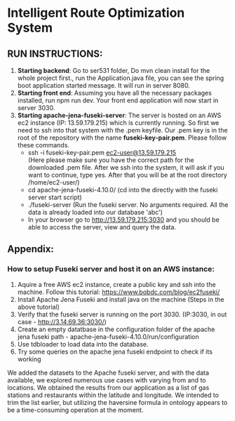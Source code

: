# Intelligent Route Optimization System
## RUN INSTRUCTIONS:
1. <b>Starting backend</b>: Go to ser531 folder, Do mvn clean install for the whole project first., run the Application.java file, you can see the spring boot application started message. It will run in server 8080.
2. <b>Starting front end</b>: Assuming you have all the necessary packages installed, run npm run dev. Your front end application will now start in server 3030.
3. <b>Starting apache-jena-fuseki-server</b>: The server is hosted on an AWS ec2 instance (IP: 13.59.179.215) which is currently running. So first we need to ssh into that system with the .pem keyfile. Our .pem key is in the root of the repository with the name <b>fuseki-key-pair.pem</b>. Please follow these commands.
    - ssh -i fuseki-key-pair.pem ec2-user@13.59.179.215  
      (Here please make sure you have the correct path for the downloaded .pem file. After we ssh into the system, it will ask if you want to continue, type yes. After that you will be at the root directory /home/ec2-user/)  
    - cd apache-jena-fuseki-4.10.0/ 
      (cd into the directly with the fuseki server start script)
    - ./fuseki-server 
      (Run the fuseki server. No arguments required. All the data is already loaded into our database 'abc')
    - In your browser go to http://13.59.179.215:3030 and you should be able to access the server, view and query the data.
  

## Appendix:

### How to setup Fuseki server and host it on an AWS instance:

1. Aquire a free AWS ec2 instance, create a public key and ssh into the machine. Follow this tutorial: https://www.bobdc.com/blog/ec2fuseki/
2. Install Apache Jena Fuseki and install java on the machine (Steps in the above tutorial)
3. Verify that the fuseki server is running on the port 3030. (IP:3030, in out case - http://3.14.69.36:3030/)
4. Create an empty datatbase in the configuration folder of the apache jena fuseki path - apache-jena-fuseki-4.10.0/run/configuration
5. Use tdbloader to load data into the database.
6. Try some queries on the apache jena fuseki endpoint to check if its working

We added the datasets to the Apache fuseki server, and with the data available, we explored numerous use cases with varying from and to locations. We obtained the results from our application as a list of gas stations and restaurants within the latitude and longitude. We intended to trim the list earlier, but utilizing the haversine formula in ontology appears to be a time-consuming operation at the moment. 


